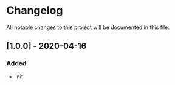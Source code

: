 # Changelog
All notable changes to this project will be documented in this file.

## [1.0.0] - 2020-04-16
### Added
- Init
